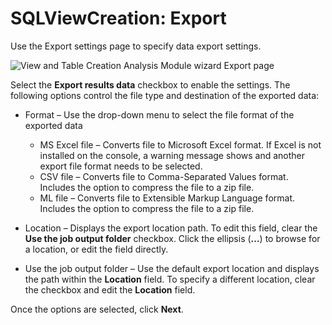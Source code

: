 # SQLViewCreation: Export

Use the Export settings page to specify data export settings.

![View and Table Creation Analysis Module wizard Export page](/img/versioned_docs/directorymanager_11.0/directorymanager/portal/export.webp)

Select the **Export results data** checkbox to enable the settings. The following options control
the file type and destination of the exported data:

- Format – Use the drop-down menu to select the file format of the exported data

    - MS Excel file – Converts file to Microsoft Excel format. If Excel is not installed on the
      console, a warning message shows and another export file format needs to be selected.
    - CSV file – Converts file to Comma-Separated Values format. Includes the option to compress the
      file to a zip file.
    - ML file – Converts file to Extensible Markup Language format. Includes the option to compress
      the file to a zip file.

- Location – Displays the export location path. To edit this field, clear the **Use the job output
  folder** checkbox. Click the ellipsis (**…**) to browse for a location, or edit the field
  directly.
- Use the job output folder – Use the default export location and displays the path within the
  **Location** field. To specify a different location, clear the checkbox and edit the **Location**
  field.

Once the options are selected, click **Next**.
